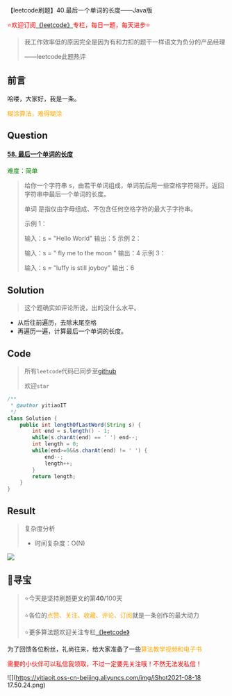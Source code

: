 【leetcode刷题】40.最后一个单词的长度——Java版

<font color=red>⭐欢迎订阅[《leetcode》](https://blog.csdn.net/skylibiao/category_10867560.html)专栏，每日一题，每天进步⭐</font>

>我工作效率低的原因完全是因为有和力扣的题干一样语文为负分的产品经理
>
>——leetcode此题热评

## 前言

哈喽，大家好，我是一条。

<font color=orange>糊涂算法，难得糊涂</font>

## Question

#### [58. 最后一个单词的长度](https://leetcode-cn.com/problems/length-of-last-word/)

<font color=green>难度：简单</font>

>给你一个字符串 s，由若干单词组成，单词前后用一些空格字符隔开。返回字符串中最后一个单词的长度。
>
>单词 是指仅由字母组成、不包含任何空格字符的最大子字符串。
>
> 
>
>示例 1：
>
>输入：s = "Hello World"
>输出：5
>示例 2：
>
>输入：s = "   fly me   to   the moon  "
>输出：4
>示例 3：
>
>输入：s = "luffy is still joyboy"
>输出：6
>

## Solution

>这个题确实如评论所说，出的没什么水平。

- 从后往前遍历，去除末尾空格
- 再遍历一遍，计算最后一个单词的长度。


## Code

>所有`leetcode`代码已同步至[github](https://github.com/lbsys)
>
>欢迎`star`

```java
/**
 * @author yitiaoIT
 */
class Solution {
    public int lengthOfLastWord(String s) {
        int end = s.length() - 1;
        while(s.charAt(end) == ' ') end--;
        int length = 0;
        while(end>=0&&s.charAt(end) != ' ') {
            end--;
            length++;
        }
        return length;
    }
}
```

## Result

> 复杂度分析
>
> - 时间复杂度：O(N) 


![](https://yitiaoit.oss-cn-beijing.aliyuncs.com/img/image-20210823234603094.png)

## 🌈寻宝

>⭐今天是坚持刷题更文的第**40**/100天
>
>⭐各位的<font color=orange>点赞、关注、收藏、评论、订阅</font>就是一条创作的最大动力
>
>⭐更多算法题欢迎关注专栏[《leetcode》](https://blog.csdn.net/skylibiao/category_10867560.html)

为了回馈各位粉丝，礼尚往来，给大家准备了一些<font color=orange>算法教学视频和电子书</font>

<font color=red>需要的小伙伴可以私信我领取，不过一定要先关注哦！不然无法发私信！</font>

![](https://yitiaoit.oss-cn-beijing.aliyuncs.com/img/iShot2021-08-18 17.50.24.png)